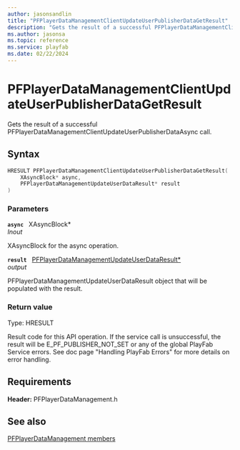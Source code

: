 ```yaml
---
author: jasonsandlin
title: "PFPlayerDataManagementClientUpdateUserPublisherDataGetResult"
description: "Gets the result of a successful PFPlayerDataManagementClientUpdateUserPublisherDataAsync call."
ms.author: jasonsa
ms.topic: reference
ms.service: playfab
ms.date: 02/22/2024
---
```


# PFPlayerDataManagementClientUpdateUserPublisherDataGetResult  

Gets the result of a successful PFPlayerDataManagementClientUpdateUserPublisherDataAsync call.  

## Syntax  
  
```cpp
HRESULT PFPlayerDataManagementClientUpdateUserPublisherDataGetResult(  
    XAsyncBlock* async,  
    PFPlayerDataManagementUpdateUserDataResult* result  
)  
```  
  
### Parameters  
  
**`async`** &nbsp; XAsyncBlock*  
*_Inout_*  
  
XAsyncBlock for the async operation.  
  
**`result`** &nbsp; [PFPlayerDataManagementUpdateUserDataResult*](../../pfplayerdatamanagementtypes/structs/pfplayerdatamanagementupdateuserdataresult.md)  
*output*  
  
PFPlayerDataManagementUpdateUserDataResult object that will be populated with the result.  
  
  
### Return value
Type: HRESULT
  
Result code for this API operation. If the service call is unsuccessful, the result will be E_PF_PUBLISHER_NOT_SET or any of the global PlayFab Service errors. See doc page "Handling PlayFab Errors" for more details on error handling.
  
  
## Requirements  
  
**Header:** PFPlayerDataManagement.h
  
## See also  
[PFPlayerDataManagement members](../pfplayerdatamanagement_members.md)  

  
  
